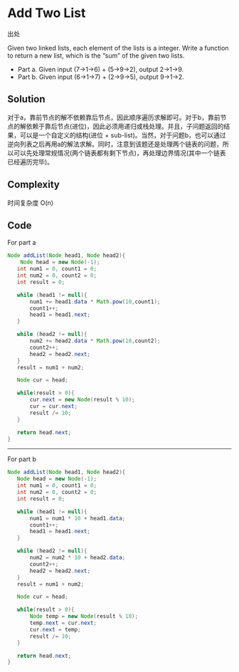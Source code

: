 # Add Two List

出处

Given two linked lists, each element of the lists is a integer. Write a function to return a new list, which is the “sum” of the given two lists.

+ Part a. Given input (7->1->6) + (5->9->2), output 2->1->9. 
+ Part b. Given input (6->1->7) + (2->9->5), output 9->1->2.

## Solution

对于a，靠前节点的解不依赖靠后节点，因此顺序遍历求解即可。对于b，靠前节点的解依赖于靠后节点(进位)，因此必须用递归或栈处理。并且，子问题返回的结果，可以是一个自定义的结构(进位 + sub-list)。当然，对于问题b，也可以通过逆向列表之后再用a的解法求解。同时，注意到该题还是处理两个链表的问题，所以可以先处理常规情况(两个链表都有剩下节点)，再处理边界情况(其中一个链表已经遍历完毕)。

## Complexity

时间复杂度 O(n)

## Code

For part a

```java
Node addList(Node head1, Node head2){
	Node head = new Node(-1);
   int num1 = 0, count1 = 0;
   int num2 = 0, count2 = 0;
   int result = 0;

   while (head1 != null){
       num1 += head1.data * Math.pow(10,count1);
       count1++;
       head1 = head1.next;
   }

   while (head2 != null){
       num2 += head2.data * Math.pow(10,count2);
       count2++;
       head2 = head2.next;
   }
   result = num1 + num2;

   Node cur = head;

   while(result > 0){
       cur.next = new Node(result % 10);
       cur = cur.next;
       result /= 10;
   }

   return head.next;
}
```

---

For part b

```java
Node addList(Node head1, Node head2){
   Node head = new Node(-1);
   int num1 = 0, count1 = 0;
   int num2 = 0, count2 = 0;
   int result = 0;

   while (head1 != null){
       num1 = num1 * 10 + head1.data;
       count1++;
       head1 = head1.next;
   }

   while (head2 != null){
       num2 = num2 * 10 + head2.data;
       count2++;
       head2 = head2.next;
   }
   result = num1 + num2;

   Node cur = head;

   while(result > 0){
       Node temp = new Node(result % 10);
       temp.next = cur.next;
       cur.next = temp;
       result /= 10;
   }

   return head.next;
}
```

